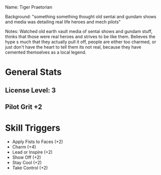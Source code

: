Name: Tiger Praetorian

Background: "something something thought old sentai and gundam shows and media was detailing real life heroes and mech pilots"

Notes: Watched old earth vault media of sentai shows and gundam stuff, thinks that those were real heroes and strives to be like them. Believes the hype s much that they actually pull it off, people are either too charmed, or just don't have the heart to tell them its not real, because they have cemented themselves as a local legend.

# General Stats
## License Level: 3
## Pilot Grit +2

# Skill Triggers
+ Apply Fists to Faces (+2)
+ Charm (+4)
+ Lead or Inspire (+2)
+ Show Off (+2)
+ Stay Cool (+2)
+ Take Control (+2)

